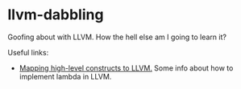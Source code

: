 # llvm-dabbling

Goofing about with LLVM. How the hell else am I going to learn it?

Useful links:

* [Mapping high-level constructs to LLVM.](http://llvm.lyngvig.org/Articles/Mapping-High-Level-Constructs-to-LLVM-IR) Some info about how to implement lambda in LLVM.
